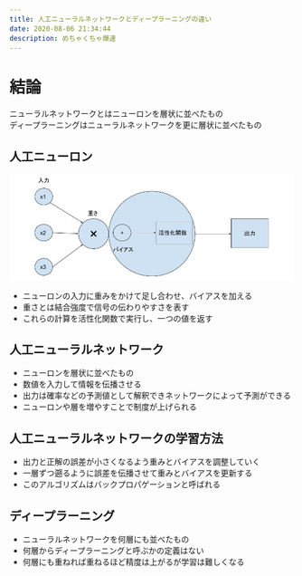 ```yaml
---
title: 人工ニューラルネットワークとディープラーニングの違い
date: 2020-08-06 21:34:44
description: めちゃくちゃ爆速
---
```


# 結論
ニューラルネットワークとはニューロンを層状に並べたもの  
ディープラーニングはニューラルネットワークを更に層状に並べたもの

## 人工ニューロン
![人工ニューロン図解](人工ニューロン.jpg)
- ニューロンの入力に重みをかけて足し合わせ、バイアスを加える
- 重さとは結合強度で信号の伝わりやすさを表す
- これらの計算を活性化関数で実行し、一つの値を返す

## 人工ニューラルネットワーク
- ニューロンを層状に並べたもの
- 数値を入力して情報を伝播させる
- 出力は確率などの予測値として解釈できネットワークによって予測ができる
- ニューロンや層を増やすことで制度が上げられる

## 人工ニューラルネットワークの学習方法
- 出力と正解の誤差が小さくなるよう重みとバイアスを調整していく
- 一層ずつ遡るように誤差を伝播させて重みとバイアスを更新する
- このアルゴリズムはバックプロパゲーションと呼ばれる

## ディープラーニング
- ニューラルネットワークを何層にも並べたもの
- 何層からディープラーニングと呼ぶかの定義はない
- 何層にも重ねれば重ねるほど精度は上がるが学習は難しくなる